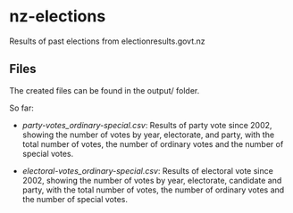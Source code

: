 # nz-elections
Results of past elections from electionresults.govt.nz


## Files

The created files can be found in the output/ folder.

So far:

- *party-votes_ordinary-special.csv*: Results of party vote since
2002, showing the number of votes by year, electorate, and party, with
the total number of votes, the number of ordinary votes and the number
of special votes.

- *electoral-votes_ordinary-special.csv*: Results of electoral vote
since 2002, showing the number of votes by year, electorate, candidate
and party, with the total number of votes, the number of ordinary
votes and the number of special votes.







